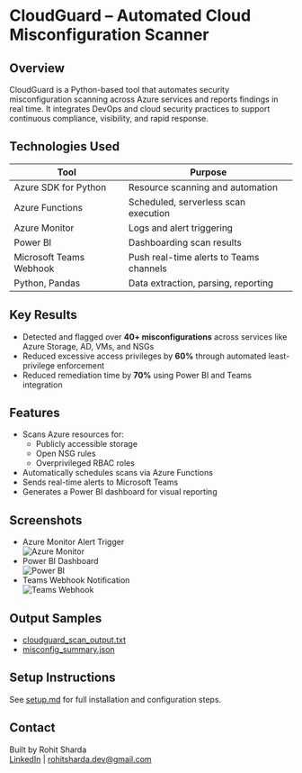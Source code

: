# CloudGuard – Automated Cloud Misconfiguration Scanner

## Overview
CloudGuard is a Python-based tool that automates security misconfiguration scanning across Azure services and reports findings in real time. It integrates DevOps and cloud security practices to support continuous compliance, visibility, and rapid response.

## Technologies Used

| Tool                   | Purpose                                        |
|------------------------|------------------------------------------------|
| Azure SDK for Python   | Resource scanning and automation               |
| Azure Functions        | Scheduled, serverless scan execution           |
| Azure Monitor          | Logs and alert triggering                      |
| Power BI               | Dashboarding scan results                      |
| Microsoft Teams Webhook| Push real-time alerts to Teams channels        |
| Python, Pandas         | Data extraction, parsing, reporting            |

## Key Results

- Detected and flagged over **40+ misconfigurations** across services like Azure Storage, AD, VMs, and NSGs
- Reduced excessive access privileges by **60%** through automated least-privilege enforcement
- Reduced remediation time by **70%** using Power BI and Teams integration

## Features

- Scans Azure resources for:
  - Publicly accessible storage
  - Open NSG rules
  - Overprivileged RBAC roles
- Automatically schedules scans via Azure Functions
- Sends real-time alerts to Microsoft Teams
- Generates a Power BI dashboard for visual reporting

## Screenshots

- Azure Monitor Alert Trigger  
  ![Azure Monitor](screenshots/azure_monitor_alert.png)
- Power BI Dashboard  
  ![Power BI](screenshots/powerbi_dashboard_sample.png)
- Teams Webhook Notification  
  ![Teams Webhook](screenshots/teams_webhook_alert.png)

## Output Samples

- [cloudguard_scan_output.txt](logs/cloudguard_scan_output.txt)  
- [misconfig_summary.json](logs/misconfig_summary.json)

## Setup Instructions

See [setup.md](./setup.md) for full installation and configuration steps.

## Contact

Built by Rohit Sharda  
[LinkedIn](https://linkedin.com/in/rohitsharda) | rohitsharda.dev@gmail.com
